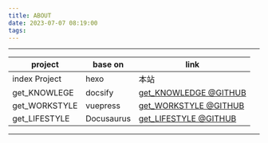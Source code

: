 ```yaml
---
title: ABOUT
date: 2023-07-07 08:19:00
tags: 
---
```



------

|project| base on|link|
|---|---|---|
|index Project|hexo|本站|
|get_KNOWLEGE |docsify|[get_KNOWLEDGE @GITHUB](/get_KNOWLEDGE)|
|get_WORKSTYLE|vuepress|[get_WORKSTYLE @GITHUB](/get_WORKSTYLE)|
|get_LIFESTYLE|Docusaurus|[get_LIFESTYLE @GITHUB](/get_LIFESTYLE)|

------








